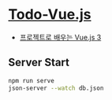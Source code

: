 # [Todo-Vue.js](https://github.com/ymiru0324/Todo-Vue.js)
* [프로젝트로 배우는 Vue.js 3](https://www.inflearn.com/course/vue-%EA%B8%B0%EC%B4%88-%EC%9D%B5%ED%9E%88%EA%B8%B0)

## Server Start
``` bash
npm run serve
json-server --watch db.json
```
